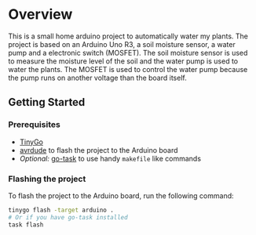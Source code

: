 # Overview

This is a small home arduino project to automatically water my plants. The project is based on an Arduino Uno R3, a soil moisture sensor, a water pump and a electronic switch (MOSFET). The soil moisture sensor is used to measure the moisture level of the soil and the water pump is used to water the plants. The MOSFET is used to control the water pump because the pump runs on another voltage than the board itself.

## Getting Started

### Prerequisites

- [TinyGo](https://tinygo.org/getting-started/install/)
- [avrdude](https://github.com/avrdudes/avrdude) to flash the project to the Arduino board
- _Optional:_ [go-task](https://taskfile.dev/installation/) to use handy `makefile` like commands

### Flashing the project

To flash the project to the Arduino board, run the following command:

```bash
tinygo flash -target arduino .
# Or if you have go-task installed
task flash
```
